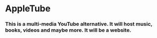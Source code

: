 # AppleTube
### This is a multi-media YouTube alternative. It will host music, books, videos and maybe more. It will be a website.
